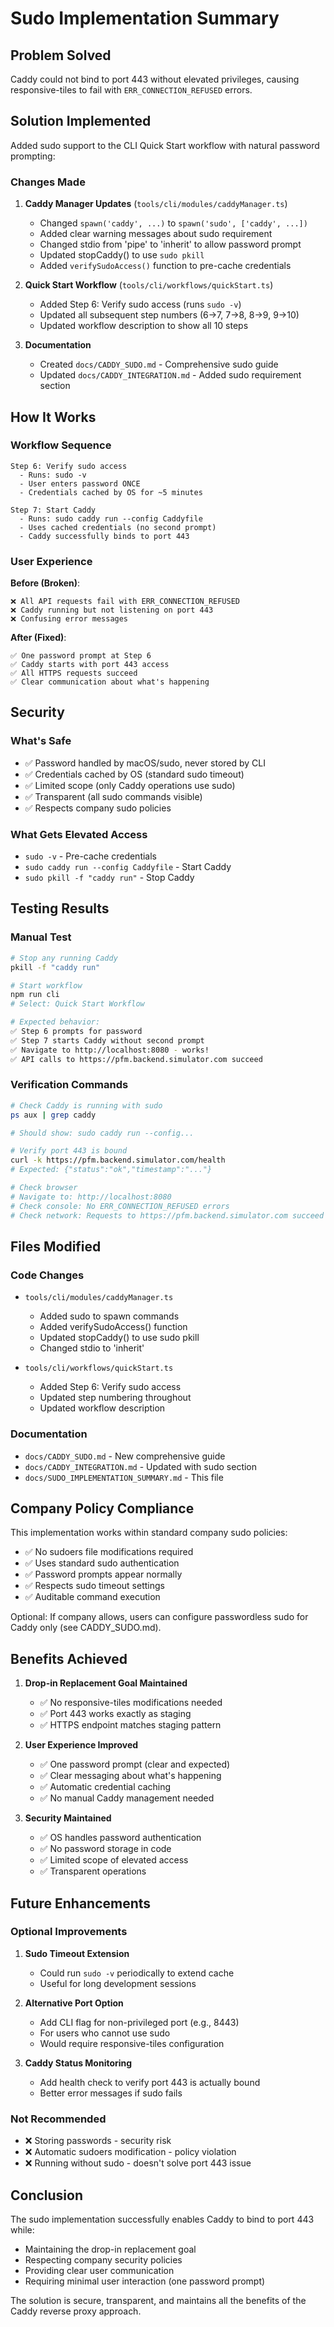 # Sudo Implementation Summary

## Problem Solved

Caddy could not bind to port 443 without elevated privileges, causing responsive-tiles to fail with `ERR_CONNECTION_REFUSED` errors.

## Solution Implemented

Added sudo support to the CLI Quick Start workflow with natural password prompting:

### Changes Made

1. **Caddy Manager Updates** (`tools/cli/modules/caddyManager.ts`)
   - Changed `spawn('caddy', ...)` to `spawn('sudo', ['caddy', ...])`
   - Added clear warning messages about sudo requirement
   - Changed stdio from 'pipe' to 'inherit' to allow password prompt
   - Updated stopCaddy() to use `sudo pkill`
   - Added `verifySudoAccess()` function to pre-cache credentials

2. **Quick Start Workflow** (`tools/cli/workflows/quickStart.ts`)
   - Added Step 6: Verify sudo access (runs `sudo -v`)
   - Updated all subsequent step numbers (6→7, 7→8, 8→9, 9→10)
   - Updated workflow description to show all 10 steps

3. **Documentation**
   - Created `docs/CADDY_SUDO.md` - Comprehensive sudo guide
   - Updated `docs/CADDY_INTEGRATION.md` - Added sudo requirement section

## How It Works

### Workflow Sequence
```
Step 6: Verify sudo access
  - Runs: sudo -v
  - User enters password ONCE
  - Credentials cached by OS for ~5 minutes

Step 7: Start Caddy
  - Runs: sudo caddy run --config Caddyfile
  - Uses cached credentials (no second prompt)
  - Caddy successfully binds to port 443
```

### User Experience

**Before (Broken)**:
```
❌ All API requests fail with ERR_CONNECTION_REFUSED
❌ Caddy running but not listening on port 443
❌ Confusing error messages
```

**After (Fixed)**:
```
✅ One password prompt at Step 6
✅ Caddy starts with port 443 access
✅ All HTTPS requests succeed
✅ Clear communication about what's happening
```

## Security

### What's Safe
- ✅ Password handled by macOS/sudo, never stored by CLI
- ✅ Credentials cached by OS (standard sudo timeout)
- ✅ Limited scope (only Caddy operations use sudo)
- ✅ Transparent (all sudo commands visible)
- ✅ Respects company sudo policies

### What Gets Elevated Access
- `sudo -v` - Pre-cache credentials
- `sudo caddy run --config Caddyfile` - Start Caddy
- `sudo pkill -f "caddy run"` - Stop Caddy

## Testing Results

### Manual Test
```bash
# Stop any running Caddy
pkill -f "caddy run"

# Start workflow
npm run cli
# Select: Quick Start Workflow

# Expected behavior:
✅ Step 6 prompts for password
✅ Step 7 starts Caddy without second prompt
✅ Navigate to http://localhost:8080 - works!
✅ API calls to https://pfm.backend.simulator.com succeed
```

### Verification Commands
```bash
# Check Caddy is running with sudo
ps aux | grep caddy

# Should show: sudo caddy run --config...

# Verify port 443 is bound
curl -k https://pfm.backend.simulator.com/health
# Expected: {"status":"ok","timestamp":"..."}

# Check browser
# Navigate to: http://localhost:8080
# Check console: No ERR_CONNECTION_REFUSED errors
# Check network: Requests to https://pfm.backend.simulator.com succeed
```

## Files Modified

### Code Changes
- `tools/cli/modules/caddyManager.ts`
  - Added sudo to spawn commands
  - Added verifySudoAccess() function
  - Updated stopCaddy() to use sudo pkill
  - Changed stdio to 'inherit'

- `tools/cli/workflows/quickStart.ts`
  - Added Step 6: Verify sudo access
  - Updated step numbering throughout
  - Updated workflow description

### Documentation
- `docs/CADDY_SUDO.md` - New comprehensive guide
- `docs/CADDY_INTEGRATION.md` - Updated with sudo section
- `docs/SUDO_IMPLEMENTATION_SUMMARY.md` - This file

## Company Policy Compliance

This implementation works within standard company sudo policies:
- ✅ No sudoers file modifications required
- ✅ Uses standard sudo authentication
- ✅ Password prompts appear normally
- ✅ Respects sudo timeout settings
- ✅ Auditable command execution

Optional: If company allows, users can configure passwordless sudo for Caddy only (see CADDY_SUDO.md).

## Benefits Achieved

1. **Drop-in Replacement Goal Maintained**
   - ✅ No responsive-tiles modifications needed
   - ✅ Port 443 works exactly as staging
   - ✅ HTTPS endpoint matches staging pattern

2. **User Experience Improved**
   - ✅ One password prompt (clear and expected)
   - ✅ Clear messaging about what's happening
   - ✅ Automatic credential caching
   - ✅ No manual Caddy management needed

3. **Security Maintained**
   - ✅ OS handles password authentication
   - ✅ No password storage in code
   - ✅ Limited scope of elevated access
   - ✅ Transparent operations

## Future Enhancements

### Optional Improvements
1. **Sudo Timeout Extension**
   - Could run `sudo -v` periodically to extend cache
   - Useful for long development sessions

2. **Alternative Port Option**
   - Add CLI flag for non-privileged port (e.g., 8443)
   - For users who cannot use sudo
   - Would require responsive-tiles configuration

3. **Caddy Status Monitoring**
   - Add health check to verify port 443 is actually bound
   - Better error messages if sudo fails

### Not Recommended
- ❌ Storing passwords - security risk
- ❌ Automatic sudoers modification - policy violation
- ❌ Running without sudo - doesn't solve port 443 issue

## Conclusion

The sudo implementation successfully enables Caddy to bind to port 443 while:
- Maintaining the drop-in replacement goal
- Respecting company security policies
- Providing clear user communication
- Requiring minimal user interaction (one password prompt)

The solution is secure, transparent, and maintains all the benefits of the Caddy reverse proxy approach.
